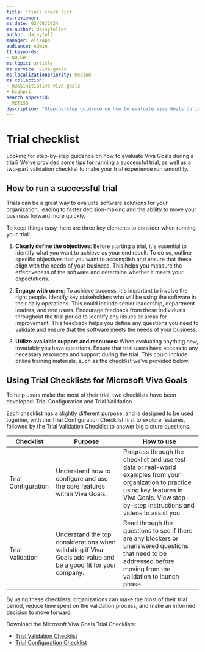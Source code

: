 ```yaml
---
title: Trials check list
ms.reviewer: 
ms.date: 02/08/2024
ms.author: daisyfeller
author: daisyfell
manager: elizapo
audience: Admin
f1.keywords:
- NOCSH
ms.topic: article
ms.service: viva-goals
ms.localizationpriority: medium
ms.collection:  
- m365initiative-viva-goals
- highpri  
search.appverid:
- MET150
description: "Step-by-step guidance on how to evaluate Viva Goals during a trial."
---
```


# Trial checklist

Looking for step-by-step guidance on how to evaluate Viva Goals during a trial? We've provided some tips for running a successful trial, as well as a two-part validation checklist to make your trial experience run smoothly. 

## How to run a successful trial

Trials can be a great way to evaluate software solutions for your organization, leading to faster decision-making and the ability to move your business forward more quickly. 

To keep things easy, here are three key elements to consider when running your trial: 

1. **Clearly define the objectives**: Before starting a trial, it's essential to identify what you want to achieve as your end result. To do so, outline specific objectives that you want to accomplish and ensure that these align with the needs of your business. This helps you measure the effectiveness of the software and determine whether it meets your expectations.

2. **Engage with users**: To achieve success, it's important to involve the right people. Identify key stakeholders who will be using the software in their daily operations. This could include senior leadership, department leaders, and end users. Encourage feedback from these individuals throughout the trial period to identify any issues or areas for improvement. This feedback helps you define any questions you need to validate and ensure that the software meets the needs of your business.

3. **Utilize available support and resources**: When evaluating anything new, invariably you have questions. Ensure that trial users have access to any necessary resources and support during the trial. This could include online training materials, such as the checklist we’ve provided below.

## Using Trial Checklists for Microsoft Viva Goals

To help users make the most of their trial, two checklists have been developed: Trial Configuration and Trial Validation. 

Each checklist has a slightly different purpose, and is designed to be used together, with the Trial Configuration Checklist first to explore features, followed by the Trial Validation Checklist to answer big picture questions. 


|Checklist   |Purpose  |How to use   |
|---------|---------|---------|
|Trial Configuration      |Understand how to configure and use the core features within Viva Goals.          |Progress through the checklist and use test data or real-world examples from your organization to practice using key features in Viva Goals. View step-by-step instructions and videos to assist you.          |
|Trial Validation      |Understand the top considerations when validating if Viva Goals add value and be a good fit for your company.          |Read through the questions to see if there are any blockers or unanswered questions that need to be addressed before moving from the validation to launch phase.          |

By using these checklists, organizations can make the most of their trial period, reduce time spent on the validation process, and make an informed decision to move forward. 

Download the Microsoft Viva Goals Trial Checklists:

- [Trial Validation Checklist](https://adoption.microsoft.com/files/viva/goals/Microsoft-Viva-Goals-Trial-Validation-Checklist.pdf)
- [Trial Configuration Checklist](https://adoption.microsoft.com/files/viva/goals/Microsoft-Viva-Goals-Trial-Configuration-Checklist.pdf)
